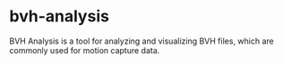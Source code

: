 # bvh-analysis

BVH Analysis is a tool for analyzing and visualizing BVH files, which are commonly used for motion capture data.